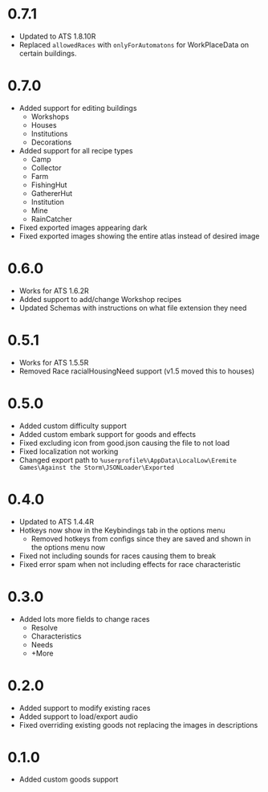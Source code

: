 # 0.7.1
- Updated to ATS 1.8.10R
- Replaced `allowedRaces` with `onlyForAutomatons` for WorkPlaceData on certain buildings. 

# 0.7.0
- Added support for editing buildings
  - Workshops
  - Houses
  - Institutions
  - Decorations
- Added support for all recipe types
  - Camp
  - Collector
  - Farm
  - FishingHut
  - GathererHut
  - Institution
  - Mine
  - RainCatcher
- Fixed exported images appearing dark
- Fixed exported images showing the entire atlas instead of desired image

# 0.6.0
- Works for ATS 1.6.2R
- Added support to add/change Workshop recipes
- Updated Schemas with instructions on what file extension they need

# 0.5.1
- Works for ATS 1.5.5R
- Removed Race racialHousingNeed support (v1.5 moved this to houses)

# 0.5.0
- Added custom difficulty support
- Added custom embark support for goods and effects
- Fixed excluding icon from good.json causing the file to not load
- Fixed localization not working
- Changed export path to `%userprofile%\AppData\LocalLow\Eremite Games\Against the Storm\JSONLoader\Exported`

# 0.4.0
- Updated to ATS 1.4.4R
- Hotkeys now show in the Keybindings tab in the options menu
  - Removed hotkeys from configs since they are saved and shown in the options menu now
- Fixed not including sounds for races causing them to break
- Fixed error spam when not including effects for race characteristic

# 0.3.0
- Added lots more fields to change races
  - Resolve
  - Characteristics
  - Needs
  - +More

# 0.2.0
- Added support to modify existing races
- Added support to load/export audio
- Fixed overriding existing goods not replacing the images in descriptions

# 0.1.0
- Added custom goods support